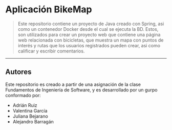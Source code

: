 # Aplicación BikeMap

> Este repositorio contiene un proyecto de Java creado con Spring, asi como un contenedor Docker desde el cual se ejecuta la BD. Estos, son utilizados para crear un proyecto web que contiene una página web relacionada con bicicletas, que muestra un mapa con puntos de interés y rutas que los usuarios registrados pueden crear, asi como calificar y escribir comentarios.

---

## Autores

Este repositorio es creado a partir de una asignación de la clase Fundamentos de Ingeniería de Software, y es desarrollado por un gurpo conformado por:
  - Adrián Ruiz
  - Valentina García
  - Juliana Bejarano
  - Alejandro Barragán
